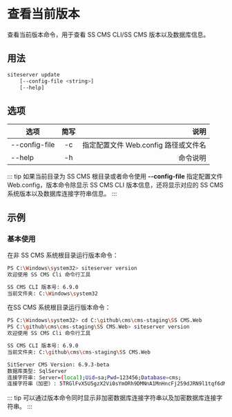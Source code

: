 # 查看当前版本

查看当前版本命令，用于查看 SS CMS CLI/SS CMS 版本以及数据库信息。

## 用法

```sh
siteserver update
    [--config-file <string>]
    [--help]
```

## 选项

| 选项          | 简写 |                                   说明 |
| ------------- | :--: | -------------------------------------: |
| --config-file |  -c  | 指定配置文件 Web.config 路径或文件名 |
| --help        |  -h  | 命令说明 |

::: tip
如果当前目录为 SS CMS 根目录或者命令使用 **--config-file** 指定配置文件 Web.config，版本命令除显示 SS CMS CLI 版本信息，还将显示对应的 SS CMS 系统版本以及数据库连接字符串信息。
:::

## 示例

### 基本使用

在非 SS CMS 系统根目录运行版本命令：

``` sh
PS C:\Windows\system32> siteserver version
欢迎使用 SS CMS Cli 命令行工具

SS CMS CLI 版本号: 6.9.0
当前文件夹: C:\Windows\system32
```

在SS CMS 系统根目录运行版本命令：

``` sh
PS C:\Windows\system32> cd C:\github\cms\cms-staging\SS CMS.Web
PS C:\github\cms\cms-staging\SS CMS.Web> siteserver version
欢迎使用 SS CMS Cli 命令行工具

SS CMS CLI 版本号: 6.9.0
当前文件夹: C:\github\cms\cms-staging\SS CMS.Web

SitServer CMS Version: 6.9.3-beta
数据库类型: SqlServer
连接字符串: Server=(local);Uid=sa;Pwd=123456;Database=cms;
连接字符串（加密）: 5TRGlFvX5U5gzX2Vi0sYmORh9DMNnA1MnHncFj259dJRN9l1tqf6dM30add0Zpd88Ni7bmNUsJ3G93HSJxIFoXqj0slash0Q0equals00equals00secret0
```

::: tip
可以通过版本命令同时显示非加密数据库连接字符串以及加密数据库连接字符串。
:::